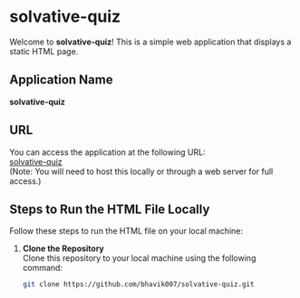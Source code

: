 # solvative-quiz

Welcome to **solvative-quiz**! This is a simple web application that displays a static HTML page.

## Application Name

**solvative-quiz**

## URL

You can access the application at the following URL:  
[solvative-quiz](https://bhavik007.github.io/solvative-quiz/)  
(Note: You will need to host this locally or through a web server for full access.)

## Steps to Run the HTML File Locally

Follow these steps to run the HTML file on your local machine:

1. **Clone the Repository**  
   Clone this repository to your local machine using the following command:
   ```bash
   git clone https://github.com/bhavik007/solvative-quiz.git
